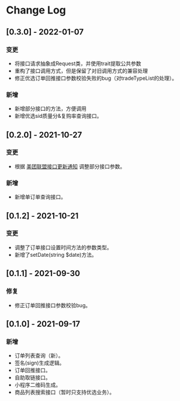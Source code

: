 # Change Log

## [0.3.0] - 2022-01-07

### 变更

* 将接口请求抽象成Request类，并使用trait提取公共参数
* 重构了接口调用方式，但是保留了对旧调用方式的兼容处理
* 修正优选订单回推接口参数校验失败的bug（对tradeTypeList的处理）。

### 新增

* 新增部分接口的方法，方便调用
* 新增优选sid质量分&复购率查询接口。

## [0.2.0] - 2021-10-27

### 变更

* 根据 [美团联盟接口更新通知](https://union.meituan.com/single/announcement/255) 调整部分接口参数。

### 新增

* 新增单订单查询接口。

## [0.1.2] - 2021-10-21

### 变更

* 调整了订单接口设置时间方法的参数类型。
* 新增了setDate(string $date)方法。

## [0.1.1] - 2021-09-30

### 修复

* 修正订单回推接口参数校验bug。

## [0.1.0] - 2021-09-17

### 新增

* 订单列表查询（新）。
* 签名(sign)生成逻辑。
* 订单回推接口。
* 自助取链接口。
* 小程序二维码生成。
* 商品列表搜索接口（暂时只支持优选业务）。
